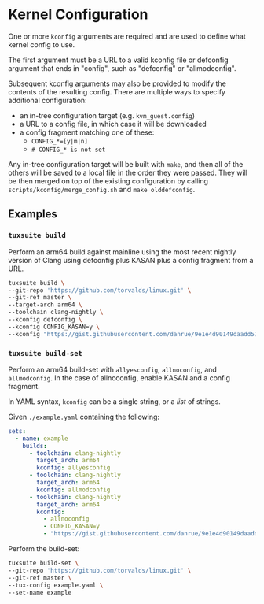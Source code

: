 # Kernel Configuration

One or more `kconfig` arguments are required and are used to define what kernel
config to use.

The first argument must be a URL to a valid kconfig file or defconfig argument
that ends in "config", such as "defconfig" or "allmodconfig".

Subsequent kconfig arguments may also be provided to modify the contents of the
resulting config. There are multiple ways to specify additional configuration:

- an in-tree configuration target (e.g. `kvm_guest.config`)
- a URL to a config file, in which case it will be downloaded
- a config fragment matching one of these:
  - `CONFIG_*=[y|m|n]`
  - `# CONFIG_* is not set`

Any in-tree configuration target will be built with `make`, and then all of the
others will be saved to a local file in the order they were passed. They will
be then merged on top of the existing configuration by calling
`scripts/kconfig/merge_config.sh` and `make olddefconfig`.

## Examples

### `tuxsuite build`

Perform an arm64 build against mainline using the most recent nightly version
of Clang using defconfig plus KASAN plus a config fragment from a URL.

```sh
tuxsuite build \
--git-repo 'https://github.com/torvalds/linux.git' \
--git-ref master \
--target-arch arm64 \
--toolchain clang-nightly \
--kconfig defconfig \
--kconfig CONFIG_KASAN=y \
--kconfig "https://gist.githubusercontent.com/danrue/9e1e4d90149daadd5199256cc18a0499/raw/752138764ec039e4593185bfff888250a3d7692f/gistfile1.txt"
```

### `tuxsuite build-set`

Perform an arm64 build-set with `allyesconfig`, `allnoconfig`, and
`allmodconfig`. In the case of allnoconfig, enable KASAN and a config fragment.

In YAML syntax, `kconfig` can be a single string, or a _list_ of strings.

Given `./example.yaml` containing the following:

```yaml
sets:
  - name: example
    builds:
      - toolchain: clang-nightly
        target_arch: arm64
        kconfig: allyesconfig
      - toolchain: clang-nightly
        target_arch: arm64
        kconfig: allmodconfig
      - toolchain: clang-nightly
        target_arch: arm64
        kconfig:
          - allnoconfig
          - CONFIG_KASAN=y
          - "https://gist.githubusercontent.com/danrue/9e1e4d90149daadd5199256cc18a0499/raw/752138764ec039e4593185bfff888250a3d7692f/gistfile1.txt"
```

Perform the build-set:

```sh
tuxsuite build-set \
--git-repo 'https://github.com/torvalds/linux.git' \
--git-ref master \
--tux-config example.yaml \
--set-name example
```
